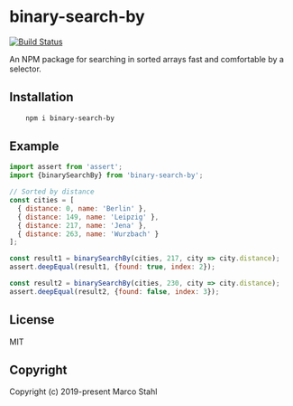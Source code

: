 # binary-search-by

[![Build Status](https://travis-ci.org/shybyte/binary-search-by.svg?branch=master)](https://travis-ci.org/shybyte/binary-search-by)

An NPM package for searching in sorted arrays fast and comfortable by a selector.

## Installation

```bash
    npm i binary-search-by
```

## Example

```javascript
import assert from 'assert';
import {binarySearchBy} from 'binary-search-by';

// Sorted by distance
const cities = [
  { distance: 0, name: 'Berlin' },
  { distance: 149, name: 'Leipzig' },
  { distance: 217, name: 'Jena' },
  { distance: 263, name: 'Wurzbach' }
];

const result1 = binarySearchBy(cities, 217, city => city.distance);
assert.deepEqual(result1, {found: true, index: 2});

const result2 = binarySearchBy(cities, 230, city => city.distance);
assert.deepEqual(result2, {found: false, index: 3});
```

## License

MIT

## Copyright

Copyright (c) 2019-present Marco Stahl
